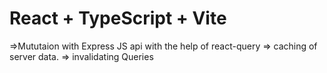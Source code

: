 # React + TypeScript + Vite
=>Mututaion with Express JS api with the help of react-query
=> caching of server data.
=> invalidating Queries
